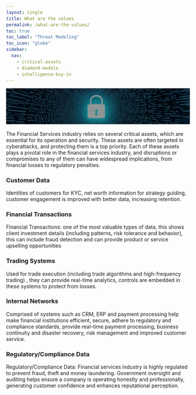 ```yaml
---
layout: single
title: What are the values 
permalink: /what-are-the-values/
toc: true
toc_label: "Threat Modeling"
toc_icon: "globe"
sidebar:
  nav:
    - critical-assets
    - diamond-models
    - intelligence-buy-in
---
```

![values](/assets/Image-assets.png)

The Financial Services industry relies on several critical assets, which are essential for its operation and security. These assets are often targeted in cyberattacks, and protecting them is a top priority. Each of these assets plays a pivotal role in the financial services industry, and disruptions or compromises to any of them can have widespread implications, from financial losses to regulatory penalties.

### Customer Data
Identities of customers for KYC, net worth information for strategy guiding, customer engagement is improved with better data, increasing retention.

### Financial Transactions
Financial Transactions: one of the most valuable types of data, this shows client investment details (including patterns, risk tolerance and behavior), this can include fraud detection and can provide product or service upselling opportunities

### Trading Systems
Used for trade execution (including trade algorithms and high-frequency trading) , they can provide real-time analytics, controls are embedded in these systems to protect from losses.

### Internal Networks
Comprised of systems such as CRM, ERP and payment processing help make financial institutions efficient, secure, adhere to regulatory and compliance standards, provide real-time payment processing, business continuity and disaster recovery, risk management and improved customer service.

### Regulatory/Compliance Data
Regulatory/Compliance Data: Financial services industry is highly regulated to prevent fraud, theft and money laundering. Government oversight and auditing helps ensure a company is operating honestly and professionally, generating customer confidence and enhances reputational perception. ​